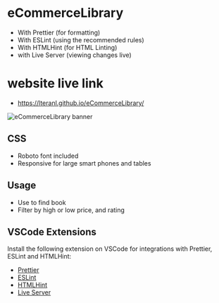 # eCommerceLibrary

-   With Prettier (for formatting)
-   With ESLint (using the recommended rules)
-   With HTMLHint (for HTML Linting)
-   with Live Server (viewing changes live)

# website live link

-   https://lteranl.github.io/eCommerceLibrary/

![eCommerceLibrary banner](https://media.giphy.com/media/vDJslytvaxaJilo0vU/giphy.gif)

## CSS

-   Roboto font included
-   Responsive for large smart phones and tables

## Usage

-   Use to find book
-   Filter by high or low price, and rating

## VSCode Extensions

Install the following extension on VSCode for integrations with Prettier, ESLint and HTMLHint:

-   [Prettier](https://marketplace.visualstudio.com/items?itemName=esbenp.prettier-vscode)
-   [ESLint](https://marketplace.visualstudio.com/items?itemName=dbaeumer.vscode-eslint)
-   [HTMLHint](https://marketplace.visualstudio.com/items?itemName=mkaufman.HTMLHint)
-   [Live Server](https://marketplace.visualstudio.com/items?itemName=ritwickdey.LiveServer)
